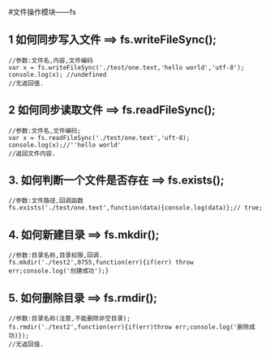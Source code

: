 
#文件操作模块——fs


##  1   如何同步写入文件  ==> fs.writeFileSync();
    //参数:文件名,内容,文件编码
    var x = fs.writeFileSync('./test/one.text,'hello world','utf-8');
    console.log(x); //undefined
    //无返回值.
##  2   如何同步读取文件  ==> fs.readFileSync();
    //参数:文件名,文件编码;
    var x = fs.readFileSync('./test/one.text','uft-8);
    console.log(x);//''hello world'
    //返回文件内容.
##  3.  如何判断一个文件是否存在  ==> fs.exists();
    //参数:文件路径,回调函数
    fs.exists('./test/one.text',function(data){console.log(data)};// true;
##  4.  如何新建目录  ==> fs.mkdir();
    //参数:目录名称,目录权限,回调.
    fs.mkdir('./test2',0755,function(err){if(err) throw err;console.log('创建成功');}
##  5.  如何删除目录  ==> fs.rmdir();
    //参数:目录名称(注意,不能删除非空目录);
    fs.rmdir('./test2',function(err){if(err)throw err;console.log('删除成功)});
    //无返回值.
    
    
    
    






    




